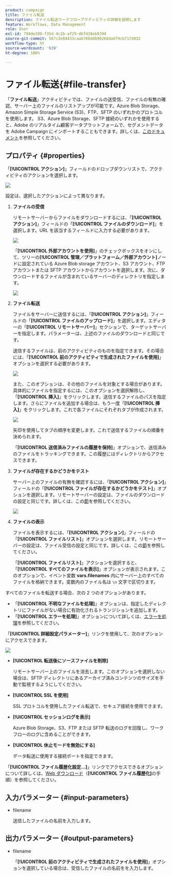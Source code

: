 ```yaml
---
product: campaign
title: ファイル転送
description: ファイル転送ワークフローアクティビティの詳細を説明します
feature: Workflows, Data Management
role: User
exl-id: 794de398-f35d-4c2b-af29-d6fd38eb9394
source-git-commit: 567c2e84433caab708ddb9026dda6f9cb717d032
workflow-type: ht
source-wordcount: '639'
ht-degree: 100%

---
```


# ファイル転送{#file-transfer}

「**ファイル転送**」アクティビティでは、ファイルの送受信、ファイルの有無の確認、サーバー上のファイルのリストアップが可能です。Azure Blob Storage、Amazon Simple Storage Service (S3)、FTP、SFTP のいずれかのプロトコルを使用します。
S3、Azure Blob Storage、SFTP 接続のいずれかを使用すると、Adobe のリアルタイム顧客データプラットフォームで、セグメントデータを Adobe Campaign にインポートすることもできます。詳しくは、[このドキュメント](https://experienceleague.adobe.com/docs/experience-platform/destinations/catalog/email-marketing/adobe-campaign.html?lang=ja)を参照してください。

## プロパティ {#properties}

「**[!UICONTROL アクション]**」フィールドのドロップダウンリストで、アクティビティのアクションを選択します。

![](assets/file_transfert_action.png)

設定は、選択したアクションによって異なります。

1. **ファイルの受信**

   リモートサーバーからファイルをダウンロードするには、「**[!UICONTROL アクション]**」フィールドの「**[!UICONTROL ファイルのダウンロード]**」を選択します。URL を該当するフィールドに入力する必要があります。

   ![](assets/file_transfert_edit.png)

   「**[!UICONTROL 外部アカウントを使用]**」のチェックボックスをオンにして、ツリーの&#x200B;**[!UICONTROL 管理／プラットフォーム／外部アカウント]**&#x200B;ノードに設定されている Azure Blob storage アカウント、S3 アカウント、FTP アカウントまたは SFTP アカウントからアカウントを選択します。次に、ダウンロードするファイルが含まれているサーバーのディレクトリを指定します。

   ![](assets/file_transfert_edit_external.png)

1. **ファイル転送**

   ファイルをサーバーに送信するには、「**[!UICONTROL アクション]**」フィールドの「**[!UICONTROL ファイルのアップロード]**」を選択します。エディターの「**[!UICONTROL リモートサーバー]**」セクションで、ターゲットサーバーを指定します。パラメーターは、上述のファイルのダウンロードと同じです。

   送信するファイルは、前のアクティビティのものを指定できます。その場合には、「**[!UICONTROL 前のアクティビティで生成されたファイルを使用]**」オプションを選択する必要があります。

   ![](assets/file_transfert_edit_send.png)

   また、このオプションは、その他のファイルを対象とする場合があります。具体的にファイルを指定するには、このオプションを選択解除し、「**[!UICONTROL 挿入]**」をクリックします。送信するファイルのパスを指定します。さらにファイルを追加する場合は、もう一度「**[!UICONTROL 挿入]**」をクリックします。これで各ファイルにそれぞれタブが作成されます。

   ![](assets/file_transfert_source.png)

   矢印を使用してタブの順序を変更します。これで送信するファイルの順番を決められます。

   「**[!UICONTROL 送信済みファイルの履歴を保持]**」オプションで、送信済みのファイルをトラッキングできます。この履歴にはディレクトリからアクセスできます。

1. **ファイルが存在するかどうかをテスト**

   サーバー上のファイルの有無を確認するには、「**[!UICONTROL アクション]**」フィールドの「**[!UICONTROL ファイルが存在するかどうかをテスト]**」オプションを選択します。リモートサーバーの設定は、ファイルのダウンロードの設定と同じです。詳しくは、この[節](#properties)を参照してください。

   ![](assets/file_transfert_edit_test.png)

1. **ファイルの表示**

   ファイルを表示するには、「**[!UICONTROL アクション]**」フィールドの「**[!UICONTROL ファイルリスト]**」オプションを選択します。リモートサーバーの設定は、ファイル受信の設定と同じです。詳しくは、この[節](#properties)を参照してください。

   「**[!UICONTROL ファイルリスト]**」アクションを選択すると、「**[!UICONTROL すべてのファイルを表示]**」オプションが表示されます。このオプションで、イベント変数 **vars.filenames** 内にサーバー上のすべてのファイルを格納できます。変数内のファイル名は `\n` 文字で区切ります。

すべてのファイルを転送する場合、次の 2 つのオプションがあります。

* 「**[!UICONTROL 不明なファイルを処理]**」オプションは、指定したディレクトリにファイルがない場合に有効化されるトランジションを追加します。
* 「**[!UICONTROL エラーを処理]**」オプションについて詳しくは、[エラーを処理](monitor-workflow-execution.md#processing-errors)を参照してください。

「**[!UICONTROL 詳細設定パラメーター]**」リンクを使用して、次のオプションにアクセスできます。

![](assets/file_transfert_advanced.png)

* **[!UICONTROL 転送後にソースファイルを削除]**

  リモートサーバー上のファイルを消去します。このオプションを選択しない場合は、SFTP ディレクトリにあるアーカイブ済みコンテンツのサイズを手動で監視するようにしてください。

* **[!UICONTROL SSL を使用]**

  SSL プロトコルを使用したファイル転送で、セキュア接続を使用できます。

* **[!UICONTROL セッションログを表示]**

  Azure Blob Storage、S3、FTP または SFTP 転送のログを回復し、ワークフローのログに含めることができます。

* **[!UICONTROL 休止モードを無効にする]**

  データ転送に使用する接続ポートを指定できます。

「**[!UICONTROL ファイル履歴化設定...]**」リンクでアクセスできるオプションについて詳しくは、[Web ダウンロード](web-download.md)（**[!UICONTROL ファイル履歴化]**&#x200B;の手順）を参照してください。

## 入力パラメーター {#input-parameters}

* filename

  送信したファイルの名前を入力します。

## 出力パラメーター {#output-parameters}

* filename

  「**[!UICONTROL 前のアクティビティで生成されたファイルを使用]**」オプションを選択している場合は、受信したファイルの名前をを入力します。
